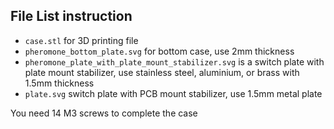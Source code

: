 ## File List instruction
* `case.stl` for 3D printing file
* `pheromone_bottom_plate.svg` for bottom case, use 2mm thickness
* `pheromone_plate_with_plate_mount_stabilizer.svg` is a switch plate with plate mount stabilizer, use stainless steel, aluminium, or brass with 1.5mm thickness
* `plate.svg` switch plate with PCB mount stabilizer, use 1.5mm metal plate

You need 14 M3 screws to complete the case
